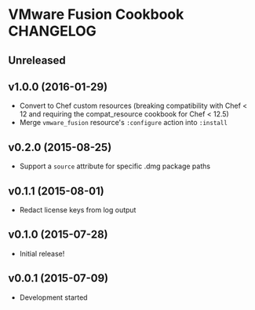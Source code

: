 VMware Fusion Cookbook CHANGELOG
================================

Unreleased
----------

v1.0.0 (2016-01-29)
-------------------
- Convert to Chef custom resources (breaking compatibility with Chef < 12 and
  requiring the compat_resource cookbook for Chef < 12.5)
- Merge `vmware_fusion` resource's `:configure` action into `:install`

v0.2.0 (2015-08-25)
-------------------
- Support a `source` attribute for specific .dmg package paths

v0.1.1 (2015-08-01)
-------------------
- Redact license keys from log output

v0.1.0 (2015-07-28)
-------------------
- Initial release!

v0.0.1 (2015-07-09)
-------------------
- Development started
